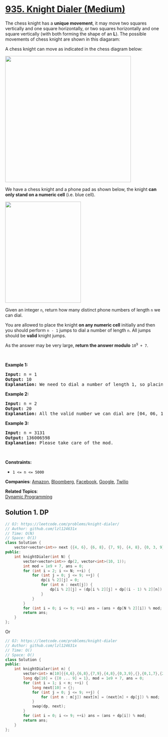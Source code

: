# [935. Knight Dialer (Medium)](https://leetcode.com/problems/knight-dialer)

<p>The chess knight has a <strong>unique movement</strong>,&nbsp;it may move two squares vertically and one square horizontally, or two squares horizontally and one square vertically (with both forming the shape of an <strong>L</strong>). The possible movements of chess knight are shown in this diagaram:</p>

<p>A chess knight can move as indicated in the chess diagram below:</p>
<img alt="" src="https://assets.leetcode.com/uploads/2020/08/18/chess.jpg" style="width: 402px; height: 402px;" />
<p>We have a chess knight and a phone pad as shown below, the knight <strong>can only stand on a numeric cell</strong>&nbsp;(i.e. blue cell).</p>
<img alt="" src="https://assets.leetcode.com/uploads/2020/08/18/phone.jpg" style="width: 242px; height: 322px;" />
<p>Given an integer <code>n</code>, return how many distinct phone numbers of length <code>n</code> we can dial.</p>

<p>You are allowed to place the knight <strong>on any numeric cell</strong> initially and then you should perform <code>n - 1</code> jumps to dial a number of length <code>n</code>. All jumps should be <strong>valid</strong> knight jumps.</p>

<p>As the answer may be very large, <strong>return the answer modulo</strong> <code>10<sup>9</sup> + 7</code>.</p>

<p>&nbsp;</p>
<p><strong class="example">Example 1:</strong></p>

<pre>
<strong>Input:</strong> n = 1
<strong>Output:</strong> 10
<strong>Explanation:</strong> We need to dial a number of length 1, so placing the knight over any numeric cell of the 10 cells is sufficient.
</pre>

<p><strong class="example">Example 2:</strong></p>

<pre>
<strong>Input:</strong> n = 2
<strong>Output:</strong> 20
<strong>Explanation:</strong> All the valid number we can dial are [04, 06, 16, 18, 27, 29, 34, 38, 40, 43, 49, 60, 61, 67, 72, 76, 81, 83, 92, 94]
</pre>

<p><strong class="example">Example 3:</strong></p>

<pre>
<strong>Input:</strong> n = 3131
<strong>Output:</strong> 136006598
<strong>Explanation:</strong> Please take care of the mod.
</pre>

<p>&nbsp;</p>
<p><strong>Constraints:</strong></p>

<ul>
	<li><code>1 &lt;= n &lt;= 5000</code></li>
</ul>


**Companies**:
[Amazon](https://leetcode.com/company/amazon), [Bloomberg](https://leetcode.com/company/bloomberg), [Facebook](https://leetcode.com/company/facebook), [Google](https://leetcode.com/company/google), [Twilio](https://leetcode.com/company/twilio)

**Related Topics**:  
[Dynamic Programming](https://leetcode.com/tag/dynamic-programming)

## Solution 1. DP

```cpp
// OJ: https://leetcode.com/problems/knight-dialer/
// Author: github.com/lzl124631x
// Time: O(N)
// Space: O(1)
class Solution {
    vector<vector<int>> next {{4, 6}, {6, 8}, {7, 9}, {4, 8}, {0, 3, 9}, {}, {0, 1, 7}, {2, 6}, {1, 3}, {2, 4}};
public:
    int knightDialer(int N) {
        vector<vector<int>> dp(2, vector<int>(10, 1));
        int mod = 1e9 + 7, ans = 0;
        for (int i = 2; i <= N; ++i) {
            for (int j = 0; j <= 9; ++j) {
                dp[i % 2][j] = 0;
                for (int n : next[j]) {
                    dp[i % 2][j] = (dp[i % 2][j] + dp[(i - 1) % 2][n]) % mod;
                }
            }
        }
        for (int i = 0; i <= 9; ++i) ans = (ans + dp[N % 2][i]) % mod;
        return ans;
    }
};
```

Or

```cpp
// OJ: https://leetcode.com/problems/knight-dialer
// Author: github.com/lzl124631x
// Time: O()
// Space: O()
class Solution {
public:
    int knightDialer(int n) {
        vector<int> m[10]{{4,6},{6,8},{7,9},{4,8},{0,3,9},{},{0,1,7},{2,6},{1,3},{4,2}};
        long dp[10] = {[0 ... 9] = 1}, mod = 1e9 + 7, ans = 0;
        for (int i = 1; i < n; ++i) {
            long next[10] = {};
            for (int j = 0; j <= 9; ++j) {
                for (int n : m[j]) next[n] = (next[n] + dp[j]) % mod;
            }
            swap(dp, next);
        }
        for (int i = 0; i <= 9; ++i) ans = (ans + dp[i]) % mod;
        return ans;
    }
};
```